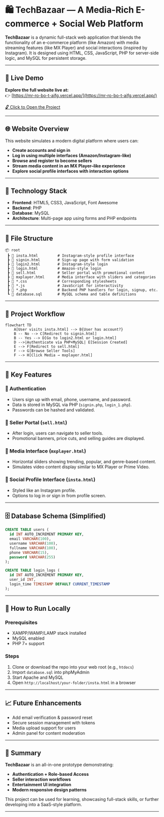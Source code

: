 
# 🛍️ TechBazaar — A Media-Rich E-commerce + Social Web Platform

**TechBazaar** is a dynamic full-stack web application that blends the functionality of an e-commerce platform (like Amazon) with media streaming features (like MX Player) and social interactions (inspired by Instagram). It is designed using HTML, CSS, JavaScript, PHP for server-side logic, and MySQL for persistent storage.

---

## 🔗 Live Demo

**Explore the full website live at:**  
👉 [https://mr-ro-bo-t-aifg.vercel.app/](https://mr-ro-bo-t-aifg.vercel.app/)

[🔓 Click to Open the Project](https://mr-ro-bo-t-aifg.vercel.app/)

---


## 🌐 Website Overview

This website simulates a modern digital platform where users can:

- **Create accounts and sign in**
- **Log in using multiple interfaces (Amazon/Instagram-like)**
- **Browse and register to become sellers**
- **Stream media content in an MX Player–like experience**
- **Explore social profile interfaces with interaction options**

---

## 🔧 Technology Stack

- **Frontend**: HTML5, CSS3, JavaScript, Font Awesome
- **Backend**: PHP
- **Database**: MySQL
- **Architecture**: Multi-page app using forms and PHP endpoints

---

## 📁 File Structure

```
📦 root
 ┣ 📜 insta.html         # Instagram-style profile interface
 ┣ 📜 signin.html        # Sign-up page with form validation
 ┣ 📜 login2.html        # Instagram-style login
 ┣ 📜 login.html         # Amazon-style login
 ┣ 📜 sell.html          # Seller portal with promotional content
 ┣ 📜 mxplayer.html      # Media interface with sliders and categories
 ┣ 📜 *.css              # Corresponding stylesheets
 ┣ 📜 *.js               # JavaScript for interactivity
 ┣ 📜 *.php              # Backend PHP handlers for login, signup, etc.
 ┗ 📂 database.sql       # MySQL schema and table definitions
```

---

## 🧠 Project Workflow

```mermaid
flowchart TD
    A[User visits insta.html] --> B{User has account?}
    B -- No --> C[Redirect to signin.html]
    B -- Yes --> D[Go to login2.html or login.html]
    D -->|Authenticate via PHP+MySQL| E[Session Created]
    E --> F[Redirect to sell.html]
    F --> G[Browse Seller Tools]
    F --> H[Click Media → mxplayer.html]
```

---

## 📌 Key Features

### 🔐 Authentication
- Users sign up with email, phone, username, and password.
- Data is stored in MySQL via PHP (`signin.php`, `login_1.php`).
- Passwords can be hashed and validated.

### 🛒 Seller Portal (`sell.html`)
- After login, users can navigate to seller tools.
- Promotional banners, price cuts, and selling guides are displayed.

### 🎥 Media Interface (`mxplayer.html`)
- Horizontal sliders showing trending, popular, and genre-based content.
- Simulates video content display similar to MX Player or Prime Video.

### 👤 Social Profile Interface (`insta.html`)
- Styled like an Instagram profile.
- Options to log in or sign in from profile screen.

---

## 🗄️ Database Schema (Simplified)

```sql
CREATE TABLE users (
  id INT AUTO_INCREMENT PRIMARY KEY,
  email VARCHAR(100),
  username VARCHAR(100),
  fullname VARCHAR(100),
  phone VARCHAR(15),
  password VARCHAR(255)
);

CREATE TABLE login_logs (
  id INT AUTO_INCREMENT PRIMARY KEY,
  user_id INT,
  login_time TIMESTAMP DEFAULT CURRENT_TIMESTAMP
);
```

---

## 🚀 How to Run Locally

### Prerequisites
- XAMPP/WAMP/LAMP stack installed
- MySQL enabled
- PHP 7+ support

### Steps

1. Clone or download the repo into your web root (e.g., `htdocs`)
2. Import `database.sql` into phpMyAdmin
3. Start Apache and MySQL
4. Open `http://localhost/your-folder/insta.html` in a browser

---



## 📈 Future Enhancements

- Add email verification & password reset
- Secure session management with tokens
- Media upload support for users
- Admin panel for content moderation

---

## 💬 Summary

**TechBazaar** is an all-in-one prototype demonstrating:

- **Authentication + Role-based Access**
- **Seller interaction workflows**
- **Entertainment UI integration**
- **Modern responsive design patterns**

This project can be used for learning, showcasing full-stack skills, or further developing into a SaaS-style platform.

---

